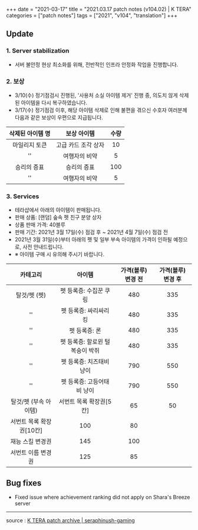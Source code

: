 +++
date = "2021-03-17"
title = "2021.03.17 patch notes (v104.02) | K TERA"
categories = ["patch notes"]
tags = ["2021", "v104", "translation"]
+++

## Update

### 1. Server stabilization
- 서버 불안정 현상 최소화를 위해, 전반적인 인프라 안정화 작업을 진행합니다.

### 2. 보상
- 3/10(수) 정기점검시 진행된, '사용처 소실 아이템 제거' 진행 중, 의도치 않게 삭제된 아이템을 다시 복구하였습니다.
- 3/17(수) 정기점검 이후, 해당 아이템 삭제로 인해 불편을 겪으신 수호자 여러분께 다음과 같은 보상이 우편으로 지급됩니다.

| 삭제된 아이템 명 | 보상 아이템 | 수량 |
| :-: | :-: | :-: |
| 마일리지 토큰 | 고급 카드 조각 상자 | 10 |
|''| 여행자의 비약 | 5 |
| 승리의 증표 | 승리의 증표 | 100 |
|''| 여행자의 비약 | 5 |

### 3. Services
-  테라샵에서 아래의 아이템이 판매됩니다.
  - 판매 상품: [랜덤] 숲속 펫 친구 분양 상자
  - 상품 판매 가격: 40블루
  - 판매 기간: 2021년 3월 17일(수) 점검 후 ~ 2021년 4월 7일(수) 점검 전
-  2021년 3월 31일(수)부터 아래의 펫 및 일부 부속 아이템의 가격이 인하될 예정으로, 사전 안내드립니다.
  - ※ 아이템 구매 시 유의해 주시기 바랍니다.

| 카테고리 | 아이템 | 가격(블루) 변경 전 | 가격(블루) 변경 후 |
| :-: | :-: | :-: | :-: |
| 탈것/펫 (펫) | 펫 등록증: 수집꾼 쿠링 | 480 | 335 |
|''| 펫 등록증: 싸리싸리킹 | 480 | 335 |
|''| 펫 등록증: 론 | 480 | 335 |
|''| 펫 등록증: 할로윈 털복숭이 박쥐 | 480 | 335 |
|''| 펫 등록증: 치즈태비 냥이 | 790 | 550 |
|''| 펫 등록증: 고등어태비 냥이 | 790 | 550 |
| 탈것/펫 (부속 아이템) | 서번트 목록 확장권[5칸] | 65 | 50 |
| 서번트 목록 확장권[10칸] | 100 | 80 |
| 재능 스킬 변경권 | 145 | 100 |
| 서번트 이름 변경권 | 125 | 85 |

## Bug fixes

- Fixed issue where achievement ranking did not apply on Shara's Breeze server

----

source : [K TERA patch archive | seraphinush-gaming](/ko/patch/ko/2021/v104-02)
